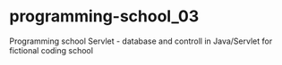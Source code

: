 # programming-school_03
Programming school Servlet - database and controll in Java/Servlet for fictional coding school 
